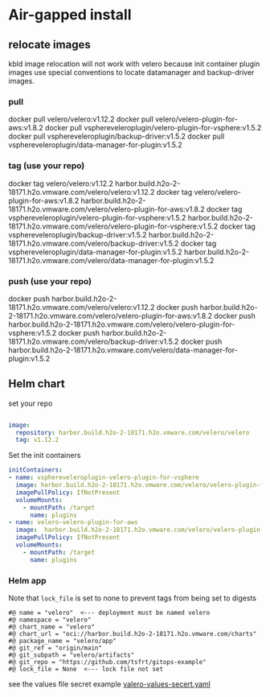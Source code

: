 
# Air-gapped  install

## relocate images
kbld image relocation will not work with velero because init container plugin images use special conventions to locate datamanager and backup-driver images.

### pull
docker pull velero/velero:v1.12.2
docker pull velero/velero-plugin-for-aws:v1.8.2
docker pull vsphereveleroplugin/velero-plugin-for-vsphere:v1.5.2
docker pull vsphereveleroplugin/backup-driver:v1.5.2
docker pull vsphereveleroplugin/data-manager-for-plugin:v1.5.2

### tag (use your repo)
docker tag velero/velero:v1.12.2 harbor.build.h2o-2-18171.h2o.vmware.com/velero/velero:v1.12.2
docker tag velero/velero-plugin-for-aws:v1.8.2 harbor.build.h2o-2-18171.h2o.vmware.com/velero/velero-plugin-for-aws:v1.8.2
docker tag vsphereveleroplugin/velero-plugin-for-vsphere:v1.5.2 harbor.build.h2o-2-18171.h2o.vmware.com/velero/velero-plugin-for-vsphere:v1.5.2
docker tag vsphereveleroplugin/backup-driver:v1.5.2 harbor.build.h2o-2-18171.h2o.vmware.com/velero/backup-driver:v1.5.2
docker tag vsphereveleroplugin/data-manager-for-plugin:v1.5.2 harbor.build.h2o-2-18171.h2o.vmware.com/velero/data-manager-for-plugin:v1.5.2

### push (use your repo)
docker push harbor.build.h2o-2-18171.h2o.vmware.com/velero/velero:v1.12.2
docker push harbor.build.h2o-2-18171.h2o.vmware.com/velero/velero-plugin-for-aws:v1.8.2
docker push harbor.build.h2o-2-18171.h2o.vmware.com/velero/velero-plugin-for-vsphere:v1.5.2
docker push harbor.build.h2o-2-18171.h2o.vmware.com/velero/backup-driver:v1.5.2
docker push harbor.build.h2o-2-18171.h2o.vmware.com/velero/data-manager-for-plugin:v1.5.2

## Helm chart

set your repo

```yaml

image:
  repository: harbor.build.h2o-2-18171.h2o.vmware.com/velero/velero
  tag: v1.12.2

```

Set the init containers

```yaml
initContainers:
- name: vsphereveleroplugin-velero-plugin-for-vsphere
  image: harbor.build.h2o-2-18171.h2o.vmware.com/velero/velero-plugin-for-vsphere:v1.5.2
  imagePullPolicy: IfNotPresent
  volumeMounts:
    - mountPath: /target
      name: plugins
- name: velero-velero-plugin-for-aws
  image:  harbor.build.h2o-2-18171.h2o.vmware.com/velero/velero-plugin-for-aws:v1.8.2
  imagePullPolicy: IfNotPresent
  volumeMounts:
    - mountPath: /target
      name: plugins
```


### Helm app

Note that `lock_file` is set to none to prevent tags from being set to digests

```
#@ name = "velero"  <--- deployment must be named velero
#@ namespace = "velero"
#@ chart_name = "velero"
#@ chart_url = "oci://harbor.build.h2o-2-18171.h2o.vmware.com/charts"
#@ package_name = "velero/app"
#@ git_ref = "origin/main"
#@ git_subpath = "velero/artifacts"
#@ git_repo = "https://github.com/tsfrt/gitops-example"
#@ lock_file = None  <--- lock file not set
```

see the values file secret example [valero-values-secert.yaml](cluster-config/shared-services/velero-values-secret.yaml)


